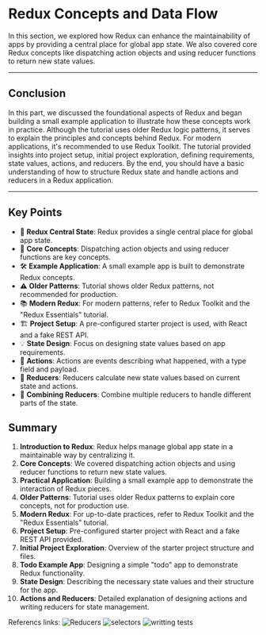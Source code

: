 # Redux Concepts and Data Flow

In this section, we explored how Redux can enhance the maintainability of apps by providing a central place for global app state. We also covered core Redux concepts like dispatching action objects and using reducer functions to return new state values.

---

## Conclusion
In this part, we discussed the foundational aspects of Redux and began building a small example application to illustrate how these concepts work in practice. Although the tutorial uses older Redux logic patterns, it serves to explain the principles and concepts behind Redux. For modern applications, it's recommended to use Redux Toolkit. The tutorial provided insights into project setup, initial project exploration, defining requirements, state values, actions, and reducers. By the end, you should have a basic understanding of how to structure Redux state and handle actions and reducers in a Redux application.

---

## Key Points
- 🚀 **Redux Central State**: Redux provides a single central place for global app state.
- 🎯 **Core Concepts**: Dispatching action objects and using reducer functions are key concepts.
- 🛠️ **Example Application**: A small example app is built to demonstrate Redux concepts.
- ⚠️ **Older Patterns**: Tutorial shows older Redux patterns, not recommended for production.
- 📚 **Modern Redux**: For modern patterns, refer to Redux Toolkit and the "Redux Essentials" tutorial.
- 🏗️ **Project Setup**: A pre-configured starter project is used, with React and a fake REST API.
- 💡 **State Design**: Focus on designing state values based on app requirements.
- 🔄 **Actions**: Actions are events describing what happened, with a type field and payload.
- 🧩 **Reducers**: Reducers calculate new state values based on current state and actions.
- 🔗 **Combining Reducers**: Combine multiple reducers to handle different parts of the state.

## Summary
1. **Introduction to Redux**: Redux helps manage global app state in a maintainable way by centralizing it.
2. **Core Concepts**: We covered dispatching action objects and using reducer functions to return new state values.
3. **Practical Application**: Building a small example app to demonstrate the interaction of Redux pieces.
4. **Older Patterns**: Tutorial uses older Redux patterns to explain core concepts, not for production use.
5. **Modern Redux**: For up-to-date practices, refer to Redux Toolkit and the "Redux Essentials" tutorial.
6. **Project Setup**: Pre-configured starter project with React and a fake REST API provided.
7. **Initial Project Exploration**: Overview of the starter project structure and files.
8. **Todo Example App**: Designing a simple "todo" app to demonstrate Redux functionality.
9. **State Design**: Describing the necessary state values and their structure for the app.
10. **Actions and Reducers**: Detailed explanation of designing actions and writing reducers for state management.

Referencs links:
![Reducers](https://intranet.alxswe.com/rltoken/SzgQcaVZ6qtF1ccU-S2DiA)
![selectors](https://intranet.alxswe.com/rltoken/m3ctiAA74QV6YYqZ8YBZTQ)
![writting tests](https://intranet.alxswe.com/rltoken/E5mFy6WxHnMfIwxYhy2gzw)
